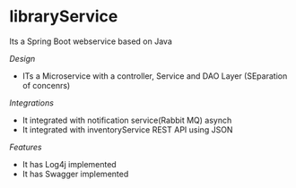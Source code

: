 # libraryService

Its a Spring Boot webservice based on Java

*Design*
 - ITs a Microservice with a controller, Service and DAO Layer (SEparation of concenrs)

*Integrations*
 - It integrated with notification service(Rabbit MQ) asynch
 - It integrated with inventoryService REST API using JSON

*Features*
 - It has Log4j implemented
 - It has Swagger implemented
